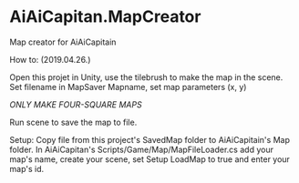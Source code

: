 # AiAiCapitan.MapCreator
Map creator for AiAiCapitain


How to: (2019.04.26.)

Open this projet in Unity, use the tilebrush to make the map in the scene.
Set filename in MapSaver Mapname, set map parameters (x, y)

*ONLY MAKE FOUR-SQUARE MAPS*

Run scene to save the map to file.

Setup:
Copy file from this project's SavedMap folder to AiAiCapitain's Map folder.
In AiAiCapitan's Scripts/Game/Map/MapFileLoader.cs add your map's name, create your scene, 
set Setup LoadMap to true and enter your map's id. 
